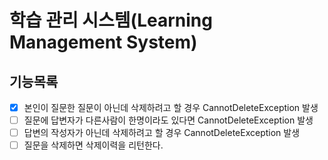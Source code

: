# 학습 관리 시스템(Learning Management System)

## 기능목록
- [x] 본인이 질문한 질문이 아닌데 삭제하려고 할 경우 CannotDeleteException 발생
- [ ] 질문에 답변자가 다른사람이 한명이라도 있다면 CannotDeleteException 발생
- [ ] 답변의 작성자가 아닌데 삭제하려고 할 경우 CannotDeleteException 발생
- [ ] 질문을 삭제하면 삭제이력을 리턴한다.